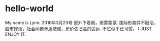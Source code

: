 # hello-world
My name is Lynn. 2016年3月23号 窗外下着雨，雨雾蒙蒙. 国际形势并不融洽，股市惨淡，社会问题矛盾悲催，房价依旧高的遥远. 不过似乎已习惯， I JUST ENJOY IT. 

